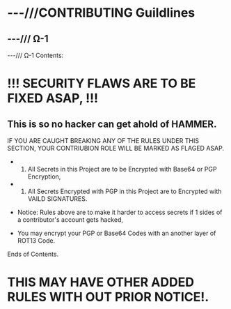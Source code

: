 # ---///CONTRIBUTING Guildlines
## ---/// Ω-1
---/// Ω-1 Contents:

# !!! SECURITY FLAWS ARE TO BE FIXED ASAP, !!!
## This is so no hacker can get ahold of HAMMER.

IF YOU ARE CAUGHT BREAKING ANY OF THE RULES UNDER THIS SECTION, YOUR CONTRIUBION ROLE WILL BE MARKED AS FLAGED ASAP.

- 1. All Secrets in this Project are to be Encrypted with Base64 or PGP Encryption,

- 1. All Secrets Encrypted with PGP in this Project are to Encrypted with VAILD SIGNATURES.

- Notice: Rules above are to make it harder to access secrets if 1 sides of a contributor's account gets hacked,

- You may encrypt your PGP or Base64 Codes with an another layer of ROT13 Code.

Ends of Contents.

# THIS MAY HAVE OTHER ADDED RULES WITH OUT PRIOR NOTICE!.
